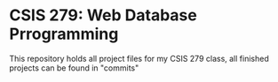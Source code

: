 # CSIS 279: Web Database Prrogramming

This repository holds all project files for my CSIS 279 class, all finished projects can be found in "commits"
